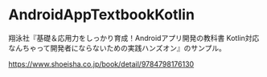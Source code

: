 # AndroidAppTextbookKotlin
翔泳社『基礎＆応用力をしっかり育成！Androidアプリ開発の教科書 Kotlin対応 なんちゃって開発者にならないための実践ハンズオン』のサンプル。

https://www.shoeisha.co.jp/book/detail/9784798176130
